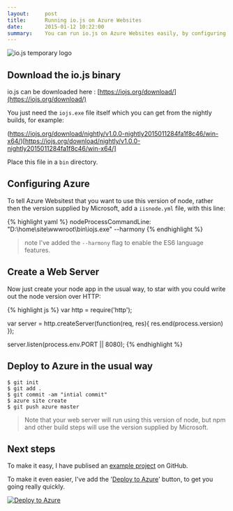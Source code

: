 ```yaml
---
layout:     post
title:      Running io.js on Azure Websites
date:       2015-01-12 10:22:00
summary:    You can run io.js on Azure Websites easily, by configuring azure to use a custom node version. This blog shows you how.
---
```


![io.js temporary logo](http://richorama.github.io/images/io.png)

## Download the io.js binary

io.js can be downloaded here : [https://iojs.org/download/](https://iojs.org/download/)

You just need the `iojs.exe` file itself which you can get from the nightly builds, for example:

(https://iojs.org/download/nightly/v1.0.0-nightly2015011284fa1f8c46/win-x64/)[https://iojs.org/download/nightly/v1.0.0-nightly2015011284fa1f8c46/win-x64/]

Place this file in a `bin` directory.

## Configuring Azure

To tell Azure Websitest that you want to use this version of node, rather then the version supplied by Microsoft, add a `iisnode.yml` file, with this line:

{% highlight yaml %}
nodeProcessCommandLine: "D:\home\site\wwwroot\bin\iojs.exe" --harmony
{% endhighlight %}

> note I've added the `--harmony` flag to enable the ES6 language features.

## Create a Web Server

Now just create your node app in the usual way, to star with you could write out the node version over HTTP:

{% highlight js %}
var http = require('http');

var server = http.createServer(function(req, res){
	res.end(process.version)
});

server.listen(process.env.PORT || 8080);
{% endhighlight %}

## Deploy to Azure in the usual way

```
$ git init
$ git add .
$ git commit -am "intial commit"
$ azure site create
$ git push azure master
```

> Note that your web server will run using this version of node, but npm and other build steps will use the version supplied by Microsoft.

## Next steps

To make it easy, I have publised an [example project](https://github.com/richorama/iojs-azure) on GitHub.

To make it even easier, I've add the '[Deploy to Azure](azure.microsoft.com/blog/2014/11/13/deploy-to-azure-button-for-azure-websites-2/)' button, to get you going really quickly.

[![Deploy to Azure](http://azuredeploy.net/deploybutton.png)](https://azuredeploy.net/?repository=https://github.com/richorama/iojs-azure)